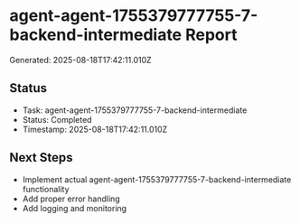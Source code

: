 # agent-agent-1755379777755-7-backend-intermediate Report

Generated: 2025-08-18T17:42:11.010Z

## Status
- Task: agent-agent-1755379777755-7-backend-intermediate
- Status: Completed
- Timestamp: 2025-08-18T17:42:11.010Z

## Next Steps
- Implement actual agent-agent-1755379777755-7-backend-intermediate functionality
- Add proper error handling
- Add logging and monitoring
